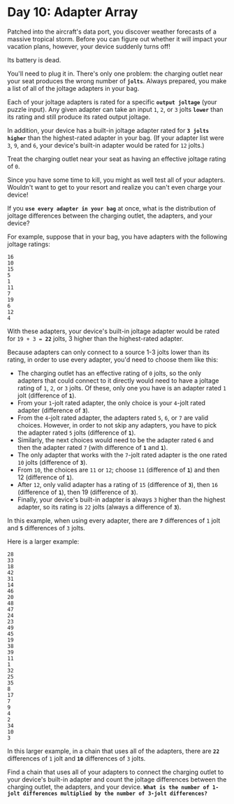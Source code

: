 # Day 10: Adapter Array

Patched into the aircraft's data port, you discover weather forecasts of a massive tropical storm. Before you can figure out whether it will impact your vacation plans, however, your device suddenly turns off!

Its battery is dead.

You'll need to plug it in. There's only one problem: the charging outlet near your seat produces the wrong number of **`jolts`**. Always prepared, you make a list of all of the joltage adapters in your bag.

Each of your joltage adapters is rated for a specific **`output joltage`** (your puzzle input). Any given adapter can take an input `1`, `2`, or `3` jolts **`lower`** than its rating and still produce its rated output joltage.

In addition, your device has a built-in joltage adapter rated for **`3 jolts higher`** than the highest-rated adapter in your bag. (If your adapter list were `3`, `9`, and `6`, your device's built-in adapter would be rated for `12` jolts.)

Treat the charging outlet near your seat as having an effective joltage rating of `0`.

Since you have some time to kill, you might as well test all of your adapters. Wouldn't want to get to your resort and realize you can't even charge your device!

If you **`use every adapter in your bag`** at once, what is the distribution of joltage differences between the charging outlet, the adapters, and your device?

For example, suppose that in your bag, you have adapters with the following joltage ratings:
```
16
10
15
5
1
11
7
19
6
12
4
```
With these adapters, your device's built-in joltage adapter would be rated for `19 + 3 = `**`22`** jolts, 3 higher than the highest-rated adapter.

Because adapters can only connect to a source 1-3 jolts lower than its rating, in order to use every adapter, you'd need to choose them like this:

- The charging outlet has an effective rating of `0` jolts, so the only adapters that could connect to it directly would need to have a joltage rating of `1`, `2`, or `3` jolts. Of these, only one you have is an adapter rated `1` jolt (difference of **`1`**).
- From your `1`-jolt rated adapter, the only choice is your `4`-jolt rated adapter (difference of **`3`**).
- From the `4`-jolt rated adapter, the adapters rated `5`, `6`, or `7` are valid choices. However, in order to not skip any adapters, you have to pick the adapter rated `5` jolts (difference of **`1`**).
- Similarly, the next choices would need to be the adapter rated `6` and then the adapter rated `7` (with difference of **`1`** and **`1`**).
- The only adapter that works with the `7`-jolt rated adapter is the one rated `10` jolts (difference of **`3`**).
- From `10`, the choices are `11` or `12`; choose `11` (difference of **`1`**) and then 12 (difference of **`1`**).
- After `12`, only valid adapter has a rating of `15` (difference of **`3`**), then `16` (difference of **`1`**), then 19 (difference of **`3`**).
- Finally, your device's built-in adapter is always `3` higher than the highest adapter, so its rating is `22` jolts (always a difference of **`3`**).

In this example, when using every adapter, there are **`7`** differences of `1` jolt and **`5`** differences of `3` jolts.

Here is a larger example:
```
28
33
18
42
31
14
46
20
48
47
24
23
49
45
19
38
39
11
1
32
25
35
8
17
7
9
4
2
34
10
3
```
In this larger example, in a chain that uses all of the adapters, there are **`22`** differences of `1` jolt and **`10`** differences of `3` jolts.

Find a chain that uses all of your adapters to connect the charging outlet to your device's built-in adapter and count the joltage differences between the charging outlet, the adapters, and your device. **`What is the number of 1-jolt differences multiplied by the number of 3-jolt differences?`**